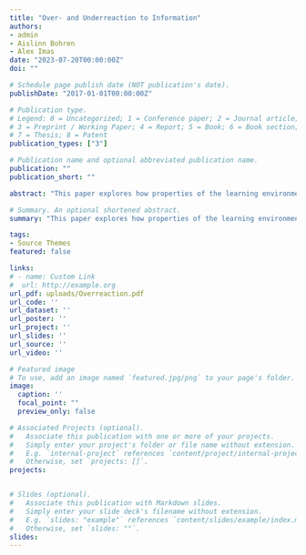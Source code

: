 ```yaml
---
title: "Over- and Underreaction to Information"
authors:
- admin
- Aislinn Bohren
- Alex Imas
date: "2023-07-20T00:00:00Z"
doi: ""

# Schedule page publish date (NOT publication's date).
publishDate: "2017-01-01T00:00:00Z"

# Publication type.
# Legend: 0 = Uncategorized; 1 = Conference paper; 2 = Journal article;
# 3 = Preprint / Working Paper; 4 = Report; 5 = Book; 6 = Book section;
# 7 = Thesis; 8 = Patent
publication_types: ["3"]

# Publication name and optional abbreviated publication name.
publication: ""
publication_short: ""

abstract: "This paper explores how properties of the learning environment determine how people react to information. We develop a two-stage model of belief formation where people first reduce complexity by channeling attention to a subset of states that are representative of the observed information, then evaluate this information using Bayes' rule subject to cognitive imprecision. The model predicts overreaction when environments are complex, signals are noisy, or priors are concentrated on intermediate states; it predicts underreaction when environments are simple, signals are precise, or priors concentrated on more extreme states. Results from a series of pre-registered experiments provide direct support for these predictions, as well as the proposed attentional mechanism. We show that the two-stage model is highly complete in capturing explainable variation in belief-updating; in particular, the interaction between the two psychological mechanisms is critical to explaining belief-formation in more complex settings. These results connect disparate findings in prior work: underreaction is typically found in laboratory studies, which feature simple learning settings, while overreaction is prevalent in financial markets, which feature more complex environments."

# Summary. An optional shortened abstract.
summary: "This paper explores how properties of the learning environment determine how people react to information. We develop a two-stage model of belief formation where people first reduce complexity by channeling attention to a subset of states that are representative of the observed information, then evaluate this information using Bayes' rule subject to cognitive imprecision. The model predicts overreaction when environments are complex, signals are noisy, or priors are concentrated on intermediate states; it predicts underreaction when environments are simple, signals are precise, or priors concentrated on more extreme states. Results from a series of pre-registered experiments provide direct support for these predictions, as well as the proposed attentional mechanism. We show that the two-stage model is highly complete in capturing explainable variation in belief-updating; in particular, the interaction between the two psychological mechanisms is critical to explaining belief-formation in more complex settings. These results connect disparate findings in prior work: underreaction is typically found in laboratory studies, which feature simple learning settings, while overreaction is prevalent in financial markets, which feature more complex environments."

tags:
- Source Themes
featured: false

links:
# - name: Custom Link
#  url: http://example.org
url_pdf: uploads/Overreaction.pdf
url_code: ''
url_dataset: ''
url_poster: ''
url_project: ''
url_slides: ''
url_source: ''
url_video: ''

# Featured image
# To use, add an image named `featured.jpg/png` to your page's folder. 
image:
  caption: ''
  focal_point: ""
  preview_only: false

# Associated Projects (optional).
#   Associate this publication with one or more of your projects.
#   Simply enter your project's folder or file name without extension.
#   E.g. `internal-project` references `content/project/internal-project/index.md`.
#   Otherwise, set `projects: []`.
projects:


# Slides (optional).
#   Associate this publication with Markdown slides.
#   Simply enter your slide deck's filename without extension.
#   E.g. `slides: "example"` references `content/slides/example/index.md`.
#   Otherwise, set `slides: ""`.
slides: 
---
```

